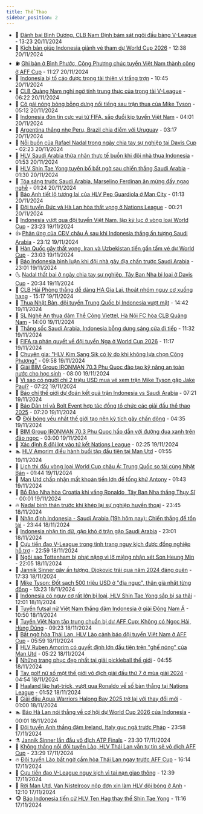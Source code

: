 ```yaml
---
title: Thể Thao
sidebar_position: 2
---
```


<!-- dantri-the-thao:START -->
- 🎡 [Đánh bại Bình Dương, CLB Nam Định bám sát ngôi đầu bảng V-League](https://dantri.com.vn/the-thao/danh-bai-binh-duong-clb-nam-dinh-bam-sat-ngoi-dau-bang-v-league-20241120201046698.htm) - 13:23 20/11/2024
- 💯 [Kịch bản giúp Indonesia giành vé tham dự World Cup 2026](https://dantri.com.vn/the-thao/kich-ban-giup-indonesia-gianh-ve-tham-du-world-cup-2026-20241120193814392.htm) - 12:38 20/11/2024
- ⛽️ [Ghi bàn ở Bình Phước, Công Phượng chúc tuyển Việt Nam thành công ở AFF Cup](https://dantri.com.vn/the-thao/ghi-ban-o-binh-phuoc-cong-phuong-chuc-tuyen-viet-nam-thanh-cong-o-aff-cup-20241120182624735.htm) - 11:27 20/11/2024
- 💃 [Indonesia bị tố cáo được trọng tài thiên vị trắng trợn](https://dantri.com.vn/the-thao/indonesia-bi-to-cao-duoc-trong-tai-thien-vi-trang-tron-20241120164459714.htm) - 10:45 20/11/2024
- 🌈 [CLB Quảng Nam nghi ngờ tính trung thực của trọng tài V-League](https://dantri.com.vn/the-thao/clb-quang-nam-nghi-ngo-tinh-trung-thuc-cua-trong-tai-v-league-20241120123352716.htm) - 06:22 20/11/2024
- 🦅 [Cô gái nóng bỏng bỗng dưng nổi tiếng sau trận thua của Mike Tyson](https://dantri.com.vn/the-thao/co-gai-nong-bong-bong-dung-noi-tieng-sau-tran-thua-cua-mike-tyson-20241120121120778.htm) - 05:12 20/11/2024
- 🌝 [Indonesia đón tin cực vui từ FIFA, sắp đuổi kịp tuyển Việt Nam](https://dantri.com.vn/the-thao/indonesia-don-tin-cuc-vui-tu-fifa-sap-duoi-kip-tuyen-viet-nam-20241120103952750.htm) - 04:01 20/11/2024
- 🚀 [Argentina thắng nhẹ Peru, Brazil chia điểm với Uruguay](https://dantri.com.vn/the-thao/argentina-thang-nhe-peru-brazil-chia-diem-voi-uruguay-20241120101719836.htm) - 03:17 20/11/2024
- 🎉 [Nỗi buồn của Rafael Nadal trong ngày chia tay sự nghiệp tại Davis Cup](https://dantri.com.vn/the-thao/noi-buon-cua-rafael-nadal-trong-ngay-chia-tay-su-nghiep-tai-davis-cup-20241119141517571.htm) - 02:23 20/11/2024
- 📝 [HLV Saudi Arabia thừa nhận thực tế buồn khi đội nhà thua Indonesia](https://dantri.com.vn/the-thao/hlv-saudi-arabia-thua-nhan-thuc-te-buon-khi-doi-nha-thua-indonesia-20241120083708164.htm) - 01:53 20/11/2024
- 🦄 [HLV Shin Tae Yong tuyên bố bất ngờ sau chiến thắng Saudi Arabia](https://dantri.com.vn/the-thao/hlv-shin-tae-yong-tuyen-bo-bat-ngo-sau-chien-thang-saudi-arabia-20241120000215628.htm) - 01:30 20/11/2024
- 🎉 [Tỏa sáng trước Saudi Arabia, Marselino Ferdinan ăn mừng đầy ngạo nghễ](https://dantri.com.vn/the-thao/toa-sang-truoc-saudi-arabia-marselino-ferdinan-an-mung-day-ngao-nghe-20241120075858422.htm) - 01:24 20/11/2024
- 💼 [Báo Anh tiết lộ tương lai của HLV Pep Guardiola ở Man City](https://dantri.com.vn/the-thao/bao-anh-tiet-lo-tuong-lai-cua-hlv-pep-guardiola-o-man-city-20241120073955900.htm) - 01:13 20/11/2024
- 🤡 [Đội tuyển Đức và Hà Lan hòa thất vọng ở Nations League](https://dantri.com.vn/the-thao/doi-tuyen-duc-va-ha-lan-hoa-that-vong-o-nations-league-20241120064949699.htm) - 00:21 20/11/2024
- 🦆 [Indonesia vượt qua đội tuyển Việt Nam, lập kỷ lục ở vòng loại World Cup](https://dantri.com.vn/the-thao/indonesia-vuot-qua-doi-tuyen-viet-nam-lap-ky-luc-o-vong-loai-world-cup-20241119224813534.htm) - 23:23 19/11/2024
- 👍 [Phản ứng của CĐV châu Á sau khi Indonesia thắng ấn tượng Saudi Arabia](https://dantri.com.vn/the-thao/phan-ung-cua-cdv-chau-a-sau-khi-indonesia-thang-an-tuong-saudi-arabia-20241119233407693.htm) - 23:12 19/11/2024
- 💼 [Hàn Quốc gây thất vọng, Iran và Uzbekistan tiến gần tấm vé dự World Cup](https://dantri.com.vn/the-thao/han-quoc-gay-that-vong-iran-va-uzbekistan-tien-gan-tam-ve-du-world-cup-20241119234507196.htm) - 23:03 19/11/2024
- 🦒 [Báo Indonesia bình luận khi đội nhà gây địa chấn trước Saudi Arabia](https://dantri.com.vn/the-thao/bao-indonesia-binh-luan-khi-doi-nha-gay-dia-chan-truoc-saudi-arabia-20241119233346039.htm) - 23:01 19/11/2024
- 🌜 [Nadal thất bại ở ngày chia tay sự nghiệp, Tây Ban Nha bị loại ở Davis Cup](https://dantri.com.vn/the-thao/nadal-that-bai-o-ngay-chia-tay-su-nghiep-tay-ban-nha-bi-loai-o-davis-cup-20241120033422464.htm) - 20:34 19/11/2024
- 🦆 [CLB Hải Phòng thắng dễ dàng HA Gia Lai, thoát nhóm nguy cơ xuống hạng](https://dantri.com.vn/the-thao/clb-hai-phong-thang-de-dang-ha-gia-lai-thoat-nhom-nguy-co-xuong-hang-20241119220956003.htm) - 15:17 19/11/2024
- 💪 [Thua Nhật Bản, đội tuyển Trung Quốc bị Indonesia vượt mặt](https://dantri.com.vn/the-thao/thua-nhat-ban-doi-tuyen-trung-quoc-bi-indonesia-vuot-mat-20241119213917224.htm) - 14:42 19/11/2024
- 🧠 [SL Nghệ An thua đậm Thể Công Viettel, Hà Nội FC hòa CLB Quảng Nam](https://dantri.com.vn/the-thao/sl-nghe-an-thua-dam-the-cong-viettel-ha-noi-fc-hoa-clb-quang-nam-20241119205443070.htm) - 14:00 19/11/2024
- 🦄 [Thắng sốc Saudi Arabia, Indonesia bỗng dưng sáng cửa đi tiếp](https://dantri.com.vn/the-thao/thang-soc-saudi-arabia-indonesia-bong-dung-sang-cua-di-tiep-20241119183156283.htm) - 11:32 19/11/2024
- 🥸 [FIFA ra phán quyết về đội tuyển Nga ở World Cup 2026](https://dantri.com.vn/the-thao/fifa-ra-phan-quyet-ve-doi-tuyen-nga-o-world-cup-2026-20241119181751580.htm) - 11:17 19/11/2024
- 🤠 [Chuyên gia: &quot;HLV Kim Sang Sik có lý do khi không lựa chọn Công Phượng&quot;](https://dantri.com.vn/the-thao/chuyen-gia-hlv-kim-sang-sik-co-ly-do-khi-khong-lua-chon-cong-phuong-20241119161139770.htm) - 09:58 19/11/2024
- 👺 [Giải BIM Group IRONMAN 70.3 Phu Quoc đào tạo kỹ năng an toàn nước cho học sinh](https://dantri.com.vn/the-thao/giai-bim-group-ironman-703-phu-quoc-dao-tao-ky-nang-an-toan-nuoc-cho-hoc-sinh-20241119102708584.htm) - 08:00 19/11/2024
- 📝 [Vì sao có người chi 2 triệu USD mua vé xem trận Mike Tyson gặp Jake Paul?](https://dantri.com.vn/the-thao/vi-sao-co-nguoi-chi-2-trieu-usd-mua-ve-xem-tran-mike-tyson-gap-jake-paul-20241119123049382.htm) - 07:22 19/11/2024
- 🦆 [Báo chí thế giới dự đoán kết quả trận Indonesia vs Saudi Arabia](https://dantri.com.vn/the-thao/bao-chi-the-gioi-du-doan-ket-qua-tran-indonesia-vs-saudi-arabia-20241119132141981.htm) - 07:21 19/11/2024
- 🥳 [Báo Dân trí và Bolt Event hợp tác đồng tổ chức các giải đấu thể thao 2025](https://dantri.com.vn/the-thao/bao-dan-tri-va-bolt-event-hop-tac-dong-to-chuc-cac-giai-dau-the-thao-2025-20241119134758522.htm) - 07:20 19/11/2024
- 🐵 [Đội bóng yếu nhất thế giới tạo nên kỳ tích gây chấn động](https://dantri.com.vn/the-thao/doi-bong-yeu-nhat-the-gioi-tao-nen-ky-tich-gay-chan-dong-20241119113502104.htm) - 04:35 19/11/2024
- 🤩 [BIM Group IRONMAN 70.3 Phu Quoc hấp dẫn với đường đua xanh trên đảo ngọc](https://dantri.com.vn/the-thao/bim-group-ironman-703-phu-quoc-hap-dan-voi-duong-dua-xanh-tren-dao-ngoc-20241119091754217.htm) - 03:00 19/11/2024
- 🤠 [Xác định 8 đội lọt vào tứ kết Nations League](https://dantri.com.vn/the-thao/xac-dinh-8-doi-lot-vao-tu-ket-nations-league-20241119092540070.htm) - 02:25 19/11/2024
- 🏊 [HLV Amorim điều hành buổi tập đầu tiên tại Man Utd](https://dantri.com.vn/the-thao/hlv-amorim-dieu-hanh-buoi-tap-dau-tien-tai-man-utd-20241119085236423.htm) - 01:55 19/11/2024
- 🗽 [Lịch thi đấu vòng loại World Cup châu Á: Trung Quốc so tài cùng Nhật Bản](https://dantri.com.vn/the-thao/lich-thi-dau-vong-loai-world-cup-chau-a-trung-quoc-so-tai-cung-nhat-ban-20241118092645345.htm) - 01:44 19/11/2024
- 🚀 [Man Utd chấp nhận mất khoản tiền lớn để tống khứ Antony](https://dantri.com.vn/the-thao/man-utd-chap-nhan-mat-khoan-tien-lon-de-tong-khu-antony-20241119075739326.htm) - 01:43 19/11/2024
- 🎉 [Bồ Đào Nha hòa Croatia khi vắng Ronaldo, Tây Ban Nha thắng Thụy Sĩ](https://dantri.com.vn/the-thao/bo-dao-nha-hoa-croatia-khi-vang-ronaldo-tay-ban-nha-thang-thuy-si-20241119064817994.htm) - 00:01 19/11/2024
- 🔥 [Nadal bình thản trước khi khép lại sự nghiệp huyền thoại](https://dantri.com.vn/the-thao/nadal-binh-than-truoc-khi-khep-lai-su-nghiep-huyen-thoai-20241118232632590.htm) - 23:45 18/11/2024
- 🎉 [Nhận định Indonesia - Saudi Arabia &lpar;19h hôm nay&rpar;: Chiến thắng để tồn tại](https://dantri.com.vn/the-thao/nhan-dinh-indonesia-saudi-arabia-19h-hom-nay-chien-thang-de-ton-tai-20241118231609201.htm) - 23:44 18/11/2024
- 🎡 [Indonesia nhận tin dữ, gặp khó ở trận gặp Saudi Arabia](https://dantri.com.vn/the-thao/indonesia-nhan-tin-du-gap-kho-o-tran-gap-saudi-arabia-20241118225257387.htm) - 23:01 18/11/2024
- 🐻 [Cựu tiền đạo V-League trong tình trạng nguy kịch được đồng nghiệp hỗ trợ](https://dantri.com.vn/the-thao/cuu-tien-dao-v-league-trong-tinh-trang-nguy-kich-duoc-dong-nghiep-ho-tro-20241119000232155.htm) - 22:59 18/11/2024
- 🌊 [Ngôi sao Tottenham bị phạt nặng vì lỡ miệng nhận xét Son Heung Min](https://dantri.com.vn/the-thao/ngoi-sao-tottenham-bi-phat-nang-vi-lo-mieng-nhan-xet-son-heung-min-20241119001918384.htm) - 22:05 18/11/2024
- 💃 [Jannik Sinner gây ấn tượng, Djokovic trải qua năm 2024 đáng quên](https://dantri.com.vn/the-thao/jannik-sinner-gay-an-tuong-djokovic-trai-qua-nam-2024-dang-quen-20241118223524803.htm) - 17:33 18/11/2024
- 🤔 [Mike Tyson: Đốt sạch 500 triệu USD ở &quot;địa ngục&quot;, thân già nhặt từng đồng](https://dantri.com.vn/the-thao/mike-tyson-dot-sach-500-trieu-usd-o-dia-nguc-than-gia-nhat-tung-dong-20241118195819063.htm) - 13:23 18/11/2024
- 🤭 [Indonesia có nguy cơ rất lớn bị loại, HLV Shin Tae Yong sắp bị sa thải](https://dantri.com.vn/the-thao/indonesia-co-nguy-co-rat-lon-bi-loai-hlv-shin-tae-yong-sap-bi-sa-thai-20241118161937956.htm) - 12:01 18/11/2024
- 👹 [Tuyển futsal nữ Việt Nam thắng đậm Indonesia ở giải Đông Nam Á](https://dantri.com.vn/the-thao/tuyen-futsal-nu-viet-nam-thang-dam-indonesia-o-giai-dong-nam-a-20241118174811560.htm) - 10:50 18/11/2024
- 🗽 [Tuyển Việt Nam tập trung chuẩn bị dự AFF Cup: Không có Ngọc Hải, Hùng Dũng](https://dantri.com.vn/the-thao/tuyen-viet-nam-tap-trung-chuan-bi-du-aff-cup-khong-co-ngoc-hai-hung-dung-20241118162318169.htm) - 09:23 18/11/2024
- 🥳 [Bất ngờ hòa Thái Lan, HLV Lào cảnh báo đội tuyển Việt Nam ở AFF Cup](https://dantri.com.vn/the-thao/bat-ngo-hoa-thai-lan-hlv-lao-canh-bao-doi-tuyen-viet-nam-o-aff-cup-20241118125859548.htm) - 05:59 18/11/2024
- 💃 [HLV Ruben Amorim có quyết định lớn đầu tiên trên &quot;ghế nóng&quot; của Man Utd](https://dantri.com.vn/the-thao/hlv-ruben-amorim-co-quyet-dinh-lon-dau-tien-tren-ghe-nong-cua-man-utd-20241118122211774.htm) - 05:22 18/11/2024
- 🧰 [Những trang phục đẹp nhất tại giải pickleball thế giới](https://dantri.com.vn/the-thao/nhung-trang-phuc-dep-nhat-tai-giai-pickleball-the-gioi-20241118115534008.htm) - 04:55 18/11/2024
- 💪 [Tay golf nữ số một thế giới vô địch giải đấu thứ 7 ở mùa giải 2024](https://dantri.com.vn/the-thao/tay-golf-nu-so-mot-the-gioi-vo-dich-giai-dau-thu-7-o-mua-giai-2024-20241118122737947.htm) - 04:54 18/11/2024
- 🚀 [Haaland lập hat-trick, vượt qua Ronaldo về số bàn thắng tại Nations League](https://dantri.com.vn/the-thao/haaland-lap-hat-trick-vuot-qua-ronaldo-ve-so-ban-thang-tai-nations-league-20241118080322114.htm) - 01:52 18/11/2024
- 🤠 [Giải đấu Aqua Warriors Halong Bay 2025 trở lại với thay đổi mới](https://dantri.com.vn/the-thao/giai-dau-aqua-warriors-halong-bay-2025-tro-lai-voi-thay-doi-moi-20241117220543281.htm) - 01:00 18/11/2024
- 🏊 [Báo Hà Lan nói thẳng về cơ hội dự World Cup 2026 của Indonesia](https://dantri.com.vn/the-thao/bao-ha-lan-noi-thang-ve-co-hoi-du-world-cup-2026-cua-indonesia-20241117225215353.htm) - 00:01 18/11/2024
- 🦄 [Đội tuyển Anh thắng đậm Ireland, Italy gục ngã trước Pháp](https://dantri.com.vn/the-thao/doi-tuyen-anh-thang-dam-ireland-italy-guc-nga-truoc-phap-20241118064845899.htm) - 23:58 17/11/2024
- ⚗️ [Jannik Sinner lần đầu vô địch ATP Finals](https://dantri.com.vn/the-thao/jannik-sinner-lan-dau-vo-dich-atp-finals-20241118062350040.htm) - 23:30 17/11/2024
- 🥷 [Không thắng nổi đội tuyển Lào, HLV Thái Lan vẫn tự tin sẽ vô địch AFF Cup](https://dantri.com.vn/the-thao/khong-thang-noi-doi-tuyen-lao-hlv-thai-lan-van-tu-tin-se-vo-dich-aff-cup-20241118000806612.htm) - 23:29 17/11/2024
- 🔥 [Đội tuyển Lào bất ngờ cầm hòa Thái Lan ngay trước AFF Cup](https://dantri.com.vn/the-thao/doi-tuyen-lao-bat-ngo-cam-hoa-thai-lan-ngay-truoc-aff-cup-20241117231217912.htm) - 16:14 17/11/2024
- 🦅 [Cựu tiền đạo V-League nguy kịch vì tai nạn giao thông](https://dantri.com.vn/the-thao/cuu-tien-dao-v-league-nguy-kich-vi-tai-nan-giao-thong-20241117191425157.htm) - 12:39 17/11/2024
- 🌝 [Rời Man Utd, Van Nistelrooy nộp đơn xin làm HLV đội bóng ở Anh](https://dantri.com.vn/the-thao/roi-man-utd-van-nistelrooy-nop-don-xin-lam-hlv-doi-bong-o-anh-20241117185029622.htm) - 12:10 17/11/2024
- 🐵 [Báo Indonesia tiến cử HLV Ten Hag thay thế Shin Tae Yong](https://dantri.com.vn/the-thao/bao-indonesia-tien-cu-hlv-ten-hag-thay-the-shin-tae-yong-20241117164550575.htm) - 11:16 17/11/2024<!-- dantri-the-thao:END -->

